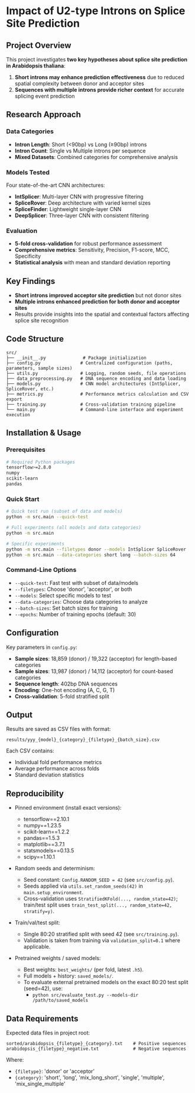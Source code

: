 # Impact of U2-type Introns on Splice Site Prediction

## Project Overview

This project investigates **two key hypotheses about splice site prediction in Arabidopsis thaliana**:

1. **Short introns may enhance prediction effectiveness** due to reduced spatial complexity between donor and acceptor sites
2. **Sequences with multiple introns provide richer context** for accurate splicing event prediction

## Research Approach

### Data Categories
- **Intron Length**: Short (<90bp) vs Long (≥90bp) introns
- **Intron Count**: Single vs Multiple introns per sequence
- **Mixed Datasets**: Combined categories for comprehensive analysis

### Models Tested
Four state-of-the-art CNN architectures:
- **IntSplicer**: Multi-layer CNN with progressive filtering
- **SpliceRover**: Deep architecture with varied kernel sizes  
- **SpliceFinder**: Lightweight single-layer CNN
- **DeepSplicer**: Three-layer CNN with consistent filtering

### Evaluation
- **5-fold cross-validation** for robust performance assessment
- **Comprehensive metrics**: Sensitivity, Precision, F1-score, MCC, Specificity
- **Statistical analysis** with mean and standard deviation reporting

## Key Findings

- **Short introns improved acceptor site prediction** but not donor sites
- **Multiple introns enhanced prediction for both donor and acceptor sites**
- Results provide insights into the spatial and contextual factors affecting splice site recognition

## Code Structure

```
src/
├── __init__.py              # Package initialization
├── config.py               # Centralized configuration (paths, parameters, sample sizes)
├── utils.py                # Logging, random seeds, file operations
├── data_preprocessing.py   # DNA sequence encoding and data loading
├── models.py               # CNN model architectures (IntSplicer, SpliceRover, etc.)
├── metrics.py              # Performance metrics calculation and CSV export
├── training.py             # Cross-validation training pipeline
└── main.py                 # Command-line interface and experiment execution
```

## Installation & Usage

### Prerequisites
```bash
# Required Python packages
tensorflow>=2.8.0
numpy
scikit-learn
pandas
```

### Quick Start
```bash
# Quick test run (subset of data and models)
python -m src.main --quick-test

# Full experiments (all models and data categories)
python -m src.main

# Specific experiments
python -m src.main --filetypes donor --models IntSplicer SpliceRover
python -m src.main --data-categories short long --batch-sizes 64
```

### Command-Line Options
- `--quick-test`: Fast test with subset of data/models
- `--filetypes`: Choose 'donor', 'acceptor', or both
- `--models`: Select specific models to test
- `--data-categories`: Choose data categories to analyze
- `--batch-sizes`: Set batch sizes for training
- `--epochs`: Number of training epochs (default: 30)

## Configuration

Key parameters in `config.py`:
- **Sample sizes**: 18,859 (donor) / 19,322 (acceptor) for length-based categories
- **Sample sizes**: 13,987 (donor) / 14,112 (acceptor) for count-based categories
- **Sequence length**: 402bp DNA sequences
- **Encoding**: One-hot encoding (A, C, G, T)
- **Cross-validation**: 5-fold stratified split

## Output

Results are saved as CSV files with format:
```
results/yyy_{model}_{category}_{filetype}_{batch_size}.csv
```

Each CSV contains:
- Individual fold performance metrics
- Average performance across folds
- Standard deviation statistics

## Reproducibility

- Pinned environment (install exact versions):
  - tensorflow==2.10.1
  - numpy==1.23.5
  - scikit-learn==1.2.2
  - pandas==1.5.3
  - matplotlib==3.7.1
  - statsmodels==0.13.5
  - scipy==1.10.1

- Random seeds and determinism:
  - Seed constant: `Config.RANDOM_SEED = 42` (see `src/config.py`).
  - Seeds applied via `utils.set_random_seeds(42)` in `main.setup_environment`.
  - Cross-validation uses `StratifiedKFold(..., random_state=42)`; train/test split uses `train_test_split(..., random_state=42, stratify=y)`.

- Train/val/test split:
  - Single 80:20 stratified split with seed 42 (see `src/training.py`).
  - Validation is taken from training via `validation_split=0.1` where applicable.

- Pretrained weights / saved models:
  - Best weights: `best_weights/` (per fold, latest `.h5`).
  - Full models + history: `saved_models/`.
  - To evaluate external pretrained models on the exact 80:20 test split (seed=42), use:
    - `python src/evaluate_test.py --models-dir /path/to/saved_models`

## Data Requirements

Expected data files in project root:
```
sorted/arabidopsis_{filetype}_{category}.txt    # Positive sequences
arabidopsis_{filetype}_negative.txt             # Negative sequences
```

Where:
- `{filetype}`: 'donor' or 'acceptor'
- `{category}`: 'short', 'long', 'mix_long_short', 'single', 'multiple', 'mix_single_multiple' 